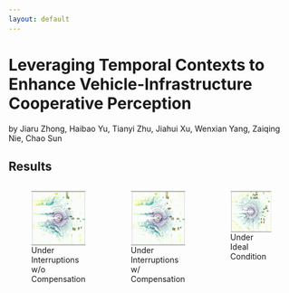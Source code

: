 ```yaml
---
layout: default
---
```

# Leveraging Temporal Contexts to Enhance Vehicle-Infrastructure Cooperative Perception
by Jiaru Zhong, Haibao Yu, Tianyi Zhu, Jiahui Xu, Wenxian Yang, Zaiqing Nie, Chao Sun
<!--
## Abstract

<html lang="en">
<head>
  <meta charset="UTF-8">
  <meta name="viewport" content="width=device-width, initial-scale=1.0">
  <title>Document</title>
  <style>
    .content {
      width: 100%;
      margin: auto;
      display: flex;
      flex-direction: column;
      align-items: center;
    }
    .content img {
      width: 100%;
      height: auto;
      margin-bottom: 10px; /* Adjust the margin as needed */
    }
    .content p {
      margin-top: 0; /* Remove the top margin to reduce the gap */
      text-align: justify; /* Justify the text */
    }
  </style>
</head>
<body>
  <div class="content">
    <img src="pic/paper/figure1.png" alt="111">
    <p>
      Infrastructure sensors installed at elevated positions offer a broader perception range and encounter fewer occlusions. Integrating both infrastructure and ego-vehicle data through V2X communication, known as vehicle-infrastructure cooperation, has shown considerable advantages in enhancing perception capabilities and addressing corner cases encountered in single-vehicle autonomous driving. However, cooperative perception still faces numerous challenges, including limited communication bandwidth and practical communication interruptions. In this paper, we propose CTCE, a novel framework for cooperative 3D object detection. This framework transmits queries with temporal contexts enhancement, effectively balancing transmission efficiency and performance to accommodate real-world communication conditions. Additionally, we propose a temporal-guided fusion module to further improve performance. The roadside temporal enhancement and vehicle-side spatial-temporal fusion together constitute a multi-level temporal contexts integration mechanism, fully leveraging temporal information to enhance performance. Furthermore, a motion-aware reconstruction module is introduced to recover lost roadside queries due to communication interruptions. Experimental results on V2X-Seq and V2X-Sim datasets demonstrate that CTCE outperforms the baseline QUEST, achieving improvements of 3.8% and 1.3% in mAP, respectively. Experiments under communication interruption conditions validate CTCE's robustness to communication interruptions.
    </p>
  </div>
</body>
</html>
<!--
<div style="display: flex; justify-content: center; align-items: center; height: 500px;">
  <img src="pic/paper/figure1.png" alt="111" style="width: 200%; max-width: 500px; height: auto;"/>
</div>
  Infrastructure sensors installed at elevated positions offer a broader perception range and encounter fewer occlusions. Integrating both infrastructure and ego-vehicle data through V2X communication, known as vehicle-infrastructure cooperation, has shown considerable advantages in enhancing perception capabilities and addressing corner cases encountered in single-vehicle autonomous driving.
However, cooperative perception still faces numerous challenges, including limited communication bandwidth and practical communication interruptions.
In this paper, we propose CTCE, a novel framework for cooperative 3D object detection. This framework transmits queries with temporal contexts enhancement, effectively balancing transmission efficiency and performance to accommodate real-world communication conditions.
Additionally, we propose a temporal-guided fusion module to further improve performance. The roadside temporal enhancement and vehicle-side spatial-temporal fusion together constitute a multi-level temporal contexts integration mechanism, fully leveraging temporal information to enhance performance.
Furthermore, a motion-aware reconstruction module is introduced to recover lost roadside queries due to communication interruptions.
Experimental results on V2X-Seq and V2X-Sim datasets demonstrate that CTCE outperforms the baseline QUEST, achieving improvements of $3.8\%$ and $1.3\%$ in mAP, respectively. Experiments under communication interruption conditions validate CTCE's robustness to communication interruptions.
-->
<!--
## Method

  ![img](pic/paper/figure2.png)
-->

## Results
<div style="display: flex; flex-direction: row; justify-content: center;">
  <figure style="display: flex; flex-direction: column; align-items: center; margin-bottom: 20px; height: 400px;">
    <img src="pic/paper/drop.gif" alt="1" style="width: 350px; height: auto;"/>
    <figcaption>Under Interruptions w/o Compensation</figcaption>
  </figure>
  <figure style="display: flex; flex-direction: column; align-items: center; margin-bottom: 20px; height: 400px;">
    <img src="pic/paper/drop_compensate.gif" alt="2" style="width: 350px; height: auto;"/>
    <figcaption>Under Interruptions w/ Compensation</figcaption>
  </figure>
  <figure style="display: flex; flex-direction: column; align-items: center; margin-bottom: 20px; height: 400px;">
    <img src="pic/paper/temporal.gif" alt="3" style="width: 350px; height: auto;"/>
    <figcaption>Under Ideal Condition</figcaption>
  </figure>
</div>

<!--
# 3. Experiments

## 1) Experiments details

<div style="display: flex; justify-content: center; align-items: center; height: 500px;">
  <img src="pic/paper/5.png" alt="555" style="width: 200%; max-width: 500px; height: auto;"/>
</div>


## 2) Baseline Compare

<div style="display: flex; flex-direction: row; justify-content: center;">
  <figure style="display: flex; flex-direction: column; align-items: center; margin-bottom: 20px; height: 400px;">
    <img src="pic/baseline/cv.gif" alt="1" style="width: 350px; height: auto;"/>
    <figcaption>Physical-based</figcaption>
  </figure>
  <figure style="display: flex; flex-direction: column; align-items: center; margin-bottom: 20px; height: 400px;">
    <img src="pic/baseline/grip.gif" alt="2" style="width: 350px; height: auto;"/>
    <figcaption>GRIP++</figcaption>
  </figure>
  <figure style="display: flex; flex-direction: column; align-items: center; margin-bottom: 20px; height: 400px;">
    <img src="pic/baseline/walenet.gif" alt="3" style="width: 350px; height: auto;"/>
    <figcaption>WaleNet</figcaption>
  </figure>
</div>

<div style="display: flex; flex-direction: row; justify-content: center;">
  <figure style="display: flex; flex-direction: column; align-items: center; margin-bottom: 20px; height: 400px;">
    <img src="pic/baseline/t.gif" alt="1" style="width: 350px; height: auto;"/>
    <figcaption>Trajectron++</figcaption>
  </figure>
  <figure style="display: flex; flex-direction: column; align-items: center; margin-bottom: 20px; height: 400px;">
    <img src="pic/baseline/tp.gif" alt="2" style="width: 350px; height: auto;"/>
    <figcaption>POP</figcaption>
  </figure>
</div>




## 2) Planning performance

### a) Non-reactive

<div style="display: flex; flex-direction: row; justify-content: center;">
  <figure style="display: flex; flex-direction: column; align-items: center; margin: 0 20px 20px 0; height: 400px;">
    <img src="pic/case/bgr.gif" alt="1" style="width: auto; max-width: 100%; height: auto; margin-bottom: 10px;"/>
    <figcaption></figcaption>
  </figure>
  <figure style="display: flex; flex-direction: column; align-items: center; margin: 0 20px 20px 0; height: 400px;">
    <img src="pic/case/d.gif" alt="2" style="width: auto; max-width: 100%; height: auto; margin-bottom: 10px;"/>
    <figcaption></figcaption>
  </figure>
  <figure style="display: flex; flex-direction: column; align-items: center; margin: 0 0 20px 0; height: 400px;">
    <img src="pic/case/sind.gif" alt="3" style="width: auto; max-width: 100%; height: auto; margin-bottom: 10px;"/>
    <figcaption></figcaption>
  </figure>
</div>

<div style="display: flex; flex-direction: row; justify-content: center;">
  <figure style="display: flex; flex-direction: column; align-items: center; margin-bottom: 20px; height: 400px;">
    <img src="pic/case/usa.gif" alt="1" style="width: 350px; height: auto;"/>
    <figcaption></figcaption>
  </figure>
  <figure style="display: flex; flex-direction: column; align-items: center; margin-bottom: 20px; height: 400px;">
    <img src="pic/case/zam-t.gif" alt="2" style="width: 350px; height: auto;"/>
    <figcaption></figcaption>
  </figure>
  <figure style="display: flex; flex-direction: column; align-items: center; margin-bottom: 20px; height: 400px;">
    <img src="pic/case/zam-zip.gif" alt="3" style="width: 350px; height: auto;"/>
    <figcaption></figcaption>
  </figure>
</div>


### b) Reactive

<div style="display: flex; flex-direction: row; justify-content: center;">
  <figure style="display: flex; flex-direction: column; align-items: center; margin-bottom: 20px;">
    <img src="pic/case/usa-int.gif" alt="1" style="width: 350px; height: auto;"/>
    <figcaption></figcaption>
  </figure>
</div>


-->
